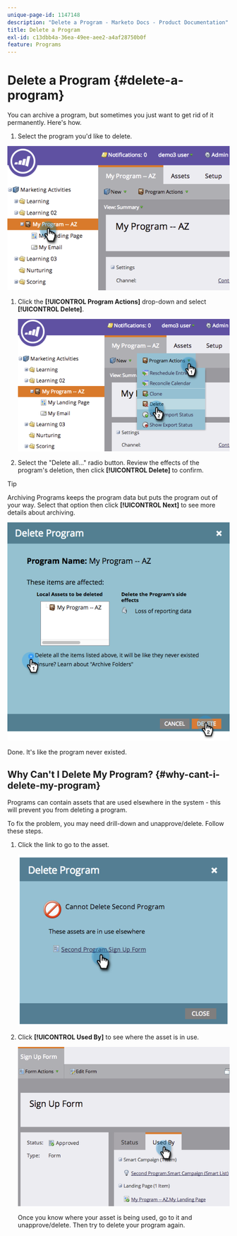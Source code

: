 ```yaml
---
unique-page-id: 1147148
description: "Delete a Program - Marketo Docs - Product Documentation"
title: Delete a Program
exl-id: c13dbb4a-36ea-49ee-aee2-a4af28750b0f
feature: Programs
---
```

# Delete a Program {#delete-a-program}

You can archive a program, but sometimes you just want to get rid of it permanently. Here's how.

1. Select the program you'd like to delete.

![](assets/image2014-9-23-15-3a40-3a57.png)

1. Click the **[!UICONTROL Program Actions]** drop-down and select **[!UICONTROL Delete]**.

   ![](assets/image2014-9-23-15-3a41-3a11.png)

1. Select the "Delete all..." radio button. Review the effects of the program's deletion, then click **[!UICONTROL Delete]** to confirm.

>[!TIP]
>
>Archiving Programs keeps the program data but puts the program out of your way. Select that option then click **[!UICONTROL Next]** to see more details about archiving.

![](assets/2017-05-05-15-04-15.png)

Done. It's like the program never existed.

## Why Can't I Delete My Program? {#why-cant-i-delete-my-program}

Programs can contain assets that are used elsewhere in the system - this will prevent you from deleting a program.

To fix the problem, you may need drill-down and unapprove/delete. Follow these steps.

1. Click the link to go to the asset.

   ![](assets/image2014-9-23-15-3a42-3a10.png)

1. Click **[!UICONTROL Used By]** to see where the asset is in use.

   ![](assets/image2014-9-23-15-3a42-3a57.png)

   Once you know where your asset is being used, go to it and unapprove/delete. Then try to delete your program again.
